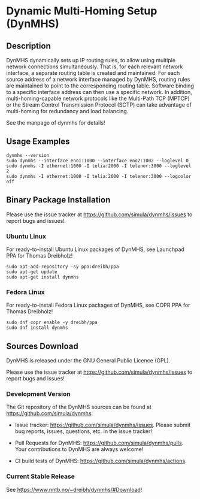 # Dynamic Multi-Homing Setup (DynMHS)

## Description

DynMHS dynamically sets up IP routing rules, to allow using multiple network
connections simultaneously. That is, for each relevant network interface, a
separate routing table is created and maintained. For each source address of a
network interface managed by DynMHS, routing rules are maintained to point to
the corresponding routing table. Software binding to a specific interface
address can then use a specific network. In addition, multi-homing-capable
network protocols like the Multi-Path TCP (MPTCP) or the Stream Control
Transmission Protocol (SCTP) can take advantage of multi-homing for redundancy
and load balancing.

See the manpage of dynmhs for details!

## Usage Examples

```
dynmhs --version
sudo dynmhs --interface eno1:1000 --interface eno2:1002 --loglevel 0
sudo dynmhs -I ethernet:1000 -I telia:2000 -I telenor:3000 --loglevel 2
sudo dynmhs -I ethernet:1000 -I telia:2000 -I telenor:3000 --logcolor off
```

## Binary Package Installation

Please use the issue tracker at https://github.com/simula/dynmhs/issues to report bugs and issues!

### Ubuntu Linux

For ready-to-install Ubuntu Linux packages of DynMHS, see Launchpad PPA for Thomas Dreibholz!

```
sudo apt-add-repository -sy ppa:dreibh/ppa
sudo apt-get update
sudo apt-get install dynmhs
```

### Fedora Linux

For ready-to-install Fedora Linux packages of DynMHS, see COPR PPA for Thomas Dreibholz!

```
sudo dnf copr enable -y dreibh/ppa
sudo dnf install dynmhs
```

## Sources Download

DynMHS is released under the GNU General Public Licence (GPL).

Please use the issue tracker at https://github.com/simula/dynmhs/issues to report bugs and issues!

### Development Version

The Git repository of the DynMHS sources can be found at https://github.com/simula/dynmhs:

- Issue tracker: https://github.com/simula/dynmhs/issues.
  Please submit bug reports, issues, questions, etc. in the issue tracker!

- Pull Requests for DynMHS: https://github.com/simula/dynmhs/pulls.
  Your contributions to DynMHS are always welcome!

- CI build tests of DynMHS: https://github.com/simula/dynmhs/actions.

### Current Stable Release

See https://www.nntb.no/~dreibh/dynmhs/#Download!

